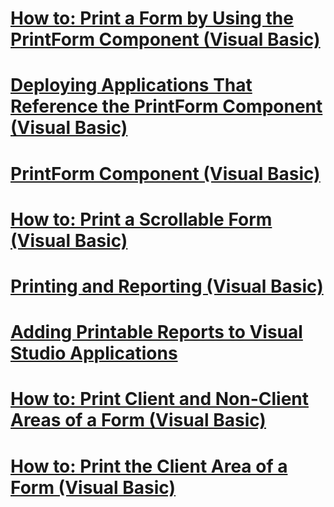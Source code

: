 # [How to: Print a Form by Using the PrintForm Component (Visual Basic)](how-to-print-a-form-by-using-the-printform-component.md)
# [Deploying Applications That Reference the PrintForm Component (Visual Basic)](deploying-applications-that-reference-the-printform-component.md)
# [PrintForm Component (Visual Basic)](printform-component.md)
# [How to: Print a Scrollable Form (Visual Basic)](how-to-print-a-scrollable-form.md)
# [Printing and Reporting (Visual Basic)](printing-and-reporting.md)
# [Adding Printable Reports to Visual Studio Applications](adding-printable-reports-to-visual-studio-applications.md)
# [How to: Print Client and Non-Client Areas of a Form (Visual Basic)](how-to-print-client-and-non-client-areas-of-a-form.md)
# [How to: Print the Client Area of a Form (Visual Basic)](how-to-print-the-client-area-of-a-form.md)

